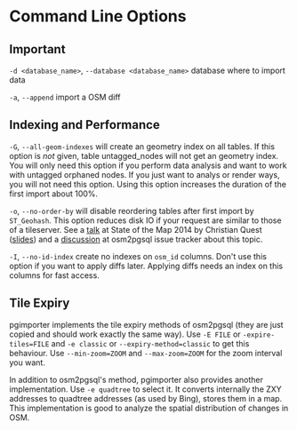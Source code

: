 Command Line Options
====================

Important
-----------

`-d <database_name>`, `--database <database_name>` database where to import data

`-a`, `--append` import a OSM diff


Indexing and Performance
------------------------

`-G`, `--all-geom-indexes` will create an geometry index on all tables. If this option is *not* given,
table untagged_nodes will not get an geometry index. You will only need this option if you perform
data analysis and want to work with untagged orphaned nodes. If you just want to analys or render ways,
you will not need this option. Using this option increases the duration of the first import about 100%.

`-o`, `--no-order-by` will disable reordering tables after first import by `ST_Geohash`. This option reduces disk IO if your
request are similar to those of a tileserver. See a [talk](https://vimeo.com/115315282) at State of the Map 2014 by Christian Quest
([slides](https://pdf.yt/d/P0vxShtbGagwXg3Q)) and a [discussion](https://github.com/openstreetmap/osm2pgsql/issues/208) at
osm2pgsql issue tracker about this topic.

`-I`, `--no-id-index` create no indexes on `osm_id` columns. Don't use this option if you want to apply diffs later. Applying diffs
needs an index on this columns for fast access.


Tile Expiry
-----------

pgimporter implements the tile expiry methods of osm2pgsql (they are just copied and should work exactly the same way).
Use `-E FILE` or `-expire-tiles=FILE` and `-e classic` or `--expiry-method=classic` to get this behaviour. Use `--min-zoom=ZOOM`
and `--max-zoom=ZOOM` for the zoom interval you want.

In addition to osm2pgsql's method, pgimporter also provides another implementation. Use `-e quadtree` to select it. It converts
internally the ZXY addresses to quadtree addresses (as used by Bing), stores them in a map. This implementation is good to
analyze the spatial distribution of changes in OSM.
